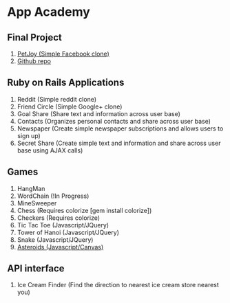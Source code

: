 App Academy
==========

Final Project
-------------
1. [PetJoy (Simple Facebook clone)](http://petjoy.herokuapp.com) 
2. [Github repo](https://github.com/eatseng/FosterPet)

Ruby on Rails Applications
---------------------------
1. Reddit (Simple reddit clone)
2. Friend Circle (Simple Google+ clone)
3. Goal Share (Share text and information across user base)
4. Contacts (Organizes personal contacts and share across user base)
5. Newspaper (Create simple newspaper subscriptions and allows users to sign up)
6. Secret Share (Create simple text and information and share across user base using AJAX calls)

Games
-----
1. HangMan
2. WordChain (!In Progress)
3. MineSweeper
4. Chess (Requires colorize [gem install colorize])
5. Checkers (Requires colorize)
6. Tic Tac Toe (Javascript/JQuery)
7. Tower of Hanoi (Javascript/JQuery)
8. Snake (Javascript/JQuery)
9. [Asteroids (Javascript/Canvas)](http://morning-ocean-9992.herokuapp.com/)


API interface
--------------------------
1. Ice Cream Finder (Find the direction to nearest ice cream store nearest you)
